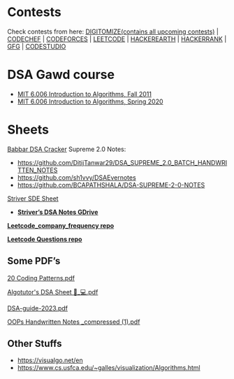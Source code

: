 # Contests
Check contests from here: [DIGITOMIZE(contains all upcoming contests)](https://digitomize.com/contests) |  [CODECHEF](https://www.codechef.com/contests?itm_medium=navmenu&itm_campaign=allcontests) | [CODEFORCES](https://codeforces.com/contests) | [LEETCODE](https://leetcode.com/contest/) | [HACKEREARTH](https://www.hackerearth.com/challenges/) | [HACKERRANK](https://www.hackerrank.com/contests) | [GFG](https://practice.geeksforgeeks.org/events?utm_source=geeksforgeeks&utm_medium=main_header&utm_campaign=contests) | [CODESTUDIO](https://www.codingninjas.com/studio/contests)

# DSA Gawd course
- [MIT 6.006 Introduction to Algorithms, Fall 2011](https://youtube.com/playlist?list=PLUl4u3cNGP61Oq3tWYp6V_F-5jb5L2iHb&si=DqYgBcZMP4f7Xhep
)
-  [MIT 6.006 Introduction to Algorithms, Spring 2020](https://youtube.com/playlist?list=PLUl4u3cNGP63EdVPNLG3ToM6LaEUuStEY&si=jxZCT04dJ1i9gYEm)
# Sheets

[Babbar DSA Cracker](https://450dsa.com/)
	Supreme 2.0 Notes: 
- https://github.com/DitijTanwar29/DSA_SUPREME_2.0_BATCH_HANDWRITTEN_NOTES
- https://github.com/sh1vvy/DSAEvernotes
- https://github.com/BCAPATHSHALA/DSA-SUPREME-2-0-NOTES

[Striver SDE Sheet](https://takeuforward.org/interviews/strivers-sde-sheet-top-coding-interview-problems/)
- [**Striver’s DSA Notes GDrive**](https://drive.google.com/drive/u/0/folders/1iCfOt_7bHxyUcBDVRFdxCyocQvV4-bXk)

**[Leetcode_company_frequency repo](https://github.com/xizhengszhang/Leetcode_company_frequency)**

**[Leetcode Questions repo](https://github.com/haoel/leetcode)**
## Some PDF’s
[20 Coding Patterns.pdf](https://prod-files-secure.s3.us-west-2.amazonaws.com/80fadc12-4064-438c-9a8c-8e4a42c1d953/c1a90d1f-a450-4ab2-8e71-09abbe7b455d/20_Coding_Patterns.pdf)

[Algotutor's DSA Sheet 👨_💻.pdf](https://prod-files-secure.s3.us-west-2.amazonaws.com/80fadc12-4064-438c-9a8c-8e4a42c1d953/cf5d441e-2eea-4860-9f0f-bb0162f331be/Algotutors_DSA_Sheet__.pdf)

[DSA-guide-2023.pdf](https://prod-files-secure.s3.us-west-2.amazonaws.com/80fadc12-4064-438c-9a8c-8e4a42c1d953/0558c1cb-45a5-4c95-ba1d-276749133039/DSA-guide-2023.pdf)

[OOPs Handwritten Notes _compressed (1).pdf](https://prod-files-secure.s3.us-west-2.amazonaws.com/80fadc12-4064-438c-9a8c-8e4a42c1d953/9cbad6d4-21fc-43ee-838a-6e7398b90849/OOPs_Handwritten_Notes__compressed_(1).pdf)

## Other Stuffs
- https://visualgo.net/en
- https://www.cs.usfca.edu/~galles/visualization/Algorithms.html